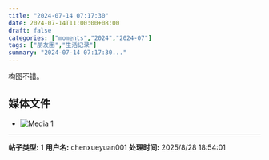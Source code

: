 ```yaml
---
title: "2024-07-14 07:17:30"
date: 2024-07-14T11:00:00+08:00
draft: false
categories: ["moments","2024","2024-07"]
tags: ["朋友圈","生活记录"]
summary: "2024-07-14 07:17:30..."
---
```


构图不错。

## 媒体文件

- ![Media 1](/Moments/photos/2024-07-14/202407140717300.jpg)

---

**帖子类型:** 1
**用户名:** chenxueyuan001
**处理时间:** 2025/8/28 18:54:01